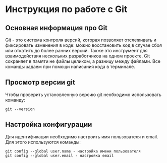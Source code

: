 # **Инструкция по работе с Git**

## Основная информация про Git

Git - это система контроля версий, которая позволяет отслеживать и фиксировать изменения в коде: можно восстановить код в случае сбоя или откатить до более ранних версий. Также это инструмент для взаимодействия нескольких разработчиков на одном проекте. 
Git сохраняет в памяти не файлы целиком, а разницу между файлами.
Все команды задаем при помощи написания кода в терминале.

## Просмотр версии git

Чтобы проверить установленную версию git необходимо использовать команду:

    git --version

## Настройка конфигурации

Для идентификации необходимо настроить имя пользователя и email. Для этого используются команды:

    git config --global user.name - настройка имени пользователя
    git config --global user.email - настройка email

